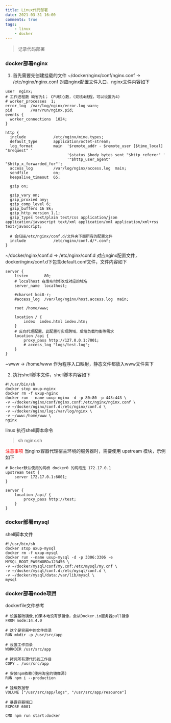 ```yaml
---
title: Linux代码部署
date: 2021-03-31 16:00
comments: true
tags:
    - linux
    - docker
---
```


> 记录代码部署
<!-- more -->

### docker部署nginx

1. 首先需要先创建挂载的文件
~/docker/nginx/conf/nginx.conf -> /etc/nginx/nginx.conf 对应nginx配置文件入口，nginx文件内容如下
```nginx
user  nginx;
# 工作进程数 缺省为1； CPU核心数，(双核4线程，可以设置为4)
# worker_processes  1;
error_log  /var/log/nginx/error.log warn;
pid        /var/run/nginx.pid;
events {
  worker_connections  1024;
}

http {
  include            /etc/nginx/mime.types;
  default_type       application/octet-stream;
  log_format         main  '$remote_addr - $remote_user [$time_local] "$request" '
                           '$status $body_bytes_sent "$http_referer" '
                           '"$http_user_agent" "$http_x_forwarded_for"';
  access_log         /var/log/nginx/access.log  main;
  sendfile           on;
  keepalive_timeout  65;

  gzip on;

  gzip_vary on;
  gzip_proxied any;
  gzip_comp_level 6;
  gzip_buffers 16 8k;
  gzip_http_version 1.1;
  gzip_types text/plain text/css application/json application/javascript text/xml application/xml application/xml+rss text/javascript;

  # 会扫描/etc/nginx/conf.d/文件夹下面所有的配置文件
  include            /etc/nginx/conf.d/*.conf;
}
```

~/docker/nginx/conf.d -> /etc/nginx/conf.d 对应nginx配置文件，docker/nginx/conf.d下包含default.conf文件，文件内容如下
```nginx
server {
    listen       80;
    # localhost 在发布时修改成对应的域名
    server_name  localhost;

    #charset koi8-r;
    #access_log  /var/log/nginx/host.access.log  main;

    root /home/www;

    location / {
        index  index.html index.htm;
    }
    # 反向代理配置，此配置可实现跨域，后端负载均衡等需求
    location /api {
        proxy_pass http://127.0.0.1:7001;
        # access_log "logs/test.log";
    }
}
```
~www -> /home/www 作为程序入口映射，静态文件都放入www文件夹下

2. 执行shell脚本文件，shell脚本内容如下

```nginx
#!/usr/bin/sh
docker stop uxup-nginx
docker rm -f uxup-nginx
docker run --name uxup-nginx -d -p 80:80 -p 443:443 \
-v ~/docker/nginx/conf/nginx.conf:/etc/nginx/nginx.conf \
-v ~/docker/nginx/conf.d:/etc/nginx/conf.d \
-v ~/docker/nginx/log:/var/log/nginx \
-v ~/www:/home/www \
nginx
```
linux 执行shell脚本命令
> sh nginx.sh

<font color="red">注意事项</font>
当nginx容器代理宿主环境的服务器时，需要使用 upstream 模块，示例如下
```nginx
# Docker默认使用的网桥 docker0 的网段是 172.17.0.1
upstream test {
    server 172.17.0.1:6001;
}

server {
    location /api/ {
        proxy_pass http://test;
    }
}
```

### docker部署mysql
shell脚本文件
```nginx
#!/usr/bin/sh
docker stop uxup-mysql
docker rm -f uxup-mysql
docker run --name uxup-mysql -d -p 3306:3306 -e MYSQL_ROOT_PASSWORD=123456 \
-v ~/docker/mysql/conf/my.cnf:/etc/mysql/my.cnf \
-v ~/docker/mysql/conf.d:/etc/mysql/conf.d \
-v ~/docker/mysql/data:/var/lib/mysql \
mysql
```

### docker部署node项目
dockerfile文件参考
```docker
# 设置基础镜像,如果本地没有该镜像，会从Docker.io服务器pull镜像
FROM node:14.4.0

# 这个是容器中的文件目录
RUN mkdir -p /usr/src/app 

# 设置工作目录
WORKDIR /usr/src/app

# 拷贝所有源代码到工作目
COPY . /usr/src/app

# 安装npm依赖(使用淘宝的镜像源)
RUN npm i --production

# 挂载数据卷
VOLUME ["/usr/src/app/logs", "/usr/src/app/resource"]

# 暴露容器端口
EXPOSE 6001

CMD npm run start:docker
```

